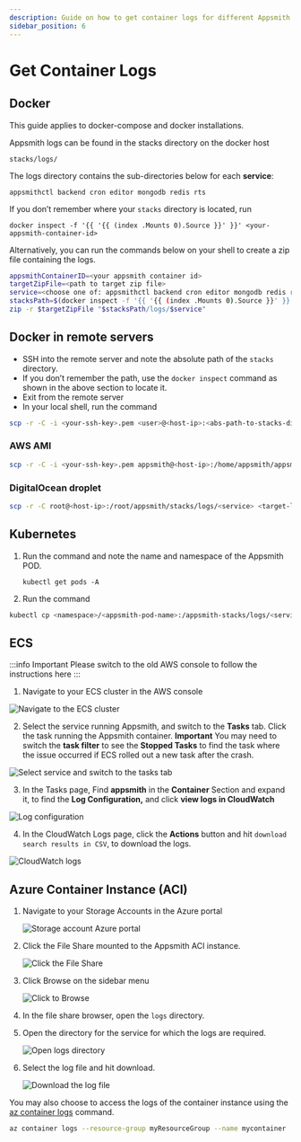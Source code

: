 ```yaml
---
description: Guide on how to get container logs for different Appsmith deployments
sidebar_position: 6
---
```


# Get Container Logs

## Docker

This guide applies to docker-compose and docker installations.

Appsmith logs can be found in the stacks directory on the docker host

`stacks/logs/`

The logs directory contains the sub-directories below for each **service**:

`appsmithctl backend cron editor mongodb redis rts`

If you don’t remember where your `stacks` directory is located, run

`docker inspect -f '{{ '{{ (index .Mounts 0).Source }}' }}' <your-appsmith-container-id>`

Alternatively, you can run the commands below on your shell to create a zip file containing the logs.

```bash
appsmithContainerID=<your appsmith container id>
targetZipFile=<path to target zip file>
service=<choose one of: appsmithctl backend cron editor mongodb redis rts | leave blank for all services>
stacksPath=$(docker inspect -f '{{ '{{ (index .Mounts 0).Source }}' }}' $appsmithContainerID)
zip -r $targetZipFile "$stacksPath/logs/$service" 
```

## Docker in remote servers

- SSH into the remote server and note the absolute path of the `stacks` directory.
- If you don’t remember the path, use the `docker inspect` command as shown in the above section to locate it.
- Exit from the remote server
- In your local shell, run the command

```bash
scp -r -C -i <your-ssh-key>.pem <user>@<host-ip>:<abs-path-to-stacks-dir>/logs/<service> <target-local-dir>
```

### AWS AMI

```bash
scp -r -C -i <your-ssh-key>.pem appsmith@<host-ip>:/home/appsmith/appsmith/stacks/logs/<service> <target-local-dir>
```

### DigitalOcean droplet

```bash
scp -r -C root@<host-ip>:/root/appsmith/stacks/logs/<service> <target-local-dir>
```

## Kubernetes

1. Run the command and note the name and namespace of the Appsmith POD.
    
    `kubectl get pods -A`
    
2. Run the command

```bash
kubectl cp <namespace>/<appsmith-pod-name>:/appsmith-stacks/logs/<service> <target-local-dir>
```

## ECS

:::info Important
Please switch to the old AWS console to follow the instructions here
:::

1. Navigate to your ECS cluster in the AWS console

![Navigate to the ECS cluster](/img/navigate-ecs-cluster.png)

2. Select the service running Appsmith, and switch to the **Tasks** tab. Click the task running the Appsmith container.
**Important** You may need to switch the **task filter** to see the **Stopped Tasks** to find the task where the issue occurred if ECS rolled out a new task after the crash.

![Select service and switch to the tasks tab](/img/select-service.png)

3. In the Tasks page, Find **appsmith** in the **Container** Section and expand it, to find the **Log Configuration,** and click **view logs in CloudWatch**

![Log configuration](/img/log-configuration.png)

4. In the CloudWatch Logs page, click the **Actions** button and hit `download search results in CSV`, to download the logs.

![CloudWatch logs](/img/cloudwatch-logs.png)

## Azure Container Instance (ACI)

1. Navigate to your Storage Accounts in the Azure portal

    ![Storage account Azure portal](/img/storage-account-azure-portal.png)
2. Click the File Share mounted to the Appsmith ACI instance.

    ![Click the File Share](/img/file-share-mounted.png)
3. Click Browse on the sidebar menu

    ![Click to Browse](/img/browse-on-sidebar.png)
4. In the file share browser, open the `logs` directory.
5. Open the directory for the service for which the logs are required.

    ![Open logs directory](/img/select-the-log-directory.png)
6. Select the log file and hit download.

    ![Download the log file](/img/download-log-file.png)

You may also choose to access the logs of the container instance using the [az container logs](https://learn.microsoft.com/en-us/cli/azure/container#az_container_logs) command.

```bash
az container logs --resource-group myResourceGroup --name mycontainer
```
